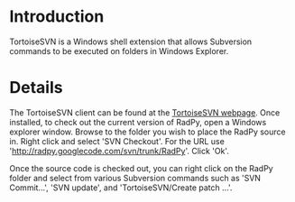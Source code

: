 # Introduction #

TortoiseSVN is a Windows shell extension that allows Subversion commands to be executed on folders in Windows Explorer.

# Details #

The TortoiseSVN client can be found at the [TortoiseSVN webpage](http://tortoisesvn.net/downloads).  Once installed, to check out the current version of RadPy, open a Windows explorer window.  Browse to the folder you wish to place the RadPy source in.  Right click and select 'SVN Checkout'.  For the URL use 'http://radpy.googlecode.com/svn/trunk/RadPy'.
Click 'Ok'.

Once the source code is checked out, you can right click on the RadPy folder and select from various Subversion commands such as 'SVN Commit...', 'SVN update', and 'TortoiseSVN/Create patch ...'.